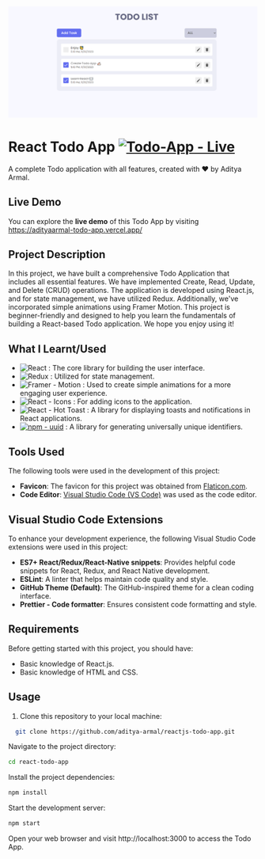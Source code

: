 ![React Todo App](./banner.png)

# React Todo App [![Todo-App - Live](https://img.shields.io/badge/Todo--App-Live-2ea44f?style=for-the-badge&logo=react&logoColor=white)](https://adityaarmal-todo-app.vercel.app/)

A complete Todo application with all features, created with ❤️ by Aditya Armal.

## Live Demo
You can explore the **live demo** of this Todo App by visiting https://adityaarmal-todo-app.vercel.app/

## Project Description

In this project, we have built a comprehensive Todo Application that includes all essential features. We have implemented Create, Read, Update, and Delete (CRUD) operations. The application is developed using React.js, and for state management, we have utilized Redux. Additionally, we've incorporated simple animations using Framer Motion. This project is beginner-friendly and designed to help you learn the fundamentals of building a React-based Todo application. We hope you enjoy using it!

## What I Learnt/Used

- ![React](https://img.shields.io/badge/react-%2320232a.svg?style=for-the-badge&logo=react&logoColor=%2361DAFB) : The core library for building the user interface.
- ![Redux](https://img.shields.io/badge/redux-%23593d88.svg?style=for-the-badge&logo=redux&logoColor=white) : Utilized for state management.
- ![Framer - Motion](https://img.shields.io/badge/Framer-Motion-Black?style=for-the-badge&logo=Framer&logoColor=White) : Used to create simple animations for a more engaging user experience.
- ![React - Icons](https://img.shields.io/badge/React-Icons-Black?style=for-the-badge&logo=react&logoColor=White) : For adding icons to the application.
- ![React - Hot Toast](https://img.shields.io/badge/React-Hot_Toast-Black?style=for-the-badge&logo=react&logoColor=White) : A library for displaying toasts and notifications in React applications.
- [![npm - uuid](https://img.shields.io/badge/npm-uuid-2ea44f?style=for-the-badge&logo=npm)](https://www.npmjs.com/package/uuid) : A library for generating universally unique identifiers.

## Tools Used

The following tools were used in the development of this project:

- **Favicon**: The favicon for this project was obtained from [Flaticon.com](https://www.flaticon.com/).
- **Code Editor**: [Visual Studio Code (VS Code)](https://code.visualstudio.com/) was used as the code editor.

## Visual Studio Code Extensions

To enhance your development experience, the following Visual Studio Code extensions were used in this project:

- **ES7+ React/Redux/React-Native snippets**: Provides helpful code snippets for React, Redux, and React Native development.
- **ESLint**: A linter that helps maintain code quality and style.
- **GitHub Theme (Default)**: The GitHub-inspired theme for a clean coding interface.
- **Prettier - Code formatter**: Ensures consistent code formatting and style.

## Requirements

Before getting started with this project, you should have:

- Basic knowledge of React.js.
- Basic knowledge of HTML and CSS.

## Usage

1. Clone this repository to your local machine:

```bash
  git clone https://github.com/aditya-armal/reactjs-todo-app.git
```
Navigate to the project directory:

```bash
cd react-todo-app
```
Install the project dependencies:

```bash
npm install
```
Start the development server:

```bash
npm start
```
Open your web browser and visit http://localhost:3000 to access the Todo App.
